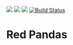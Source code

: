[![](https://img.shields.io/badge/Discord-MMD-green.svg?style=flat&logo=Discord)](https://discord.mcmoddev.com)
[![](http://cf.way2muchnoise.eu/full_red-pandas_downloads.svg)](http://minecraft.curseforge.com/projects/red-pandas) [![](http://cf.way2muchnoise.eu/versions/Minecraft_red-pandas_all.svg)](http://minecraft.curseforge.com/projects/red-pandas)
[![Build Status](https://ci.mcmoddev.com/view/ProxyNeko/job/ProxyNeko/job/red%20pandas/job/red%20pandas%201.12/badge/icon)](https://ci.mcmoddev.com/view/ProxyNeko/job/ProxyNeko/job/red%20pandas/job/red%20pandas%201.14.4/)

# Red Pandas
